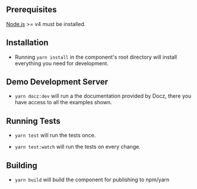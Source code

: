 ## Prerequisites

[Node.js](http://nodejs.org/) >= v4 must be installed.

## Installation

- Running `yarn install` in the component's root directory will install everything you need for development.

## Demo Development Server

- `yarn docz:dev` will run a the documentation provided by Docz, there you have access to all the examples shown.

## Running Tests

- `yarn test` will run the tests once.

- `yarn test:watch` will run the tests on every change.

## Building

- `yarn build` will build the component for publishing to npm/yarn
